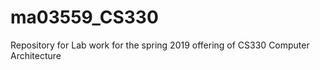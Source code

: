 # ma03559_CS330
Repository for Lab work for the spring 2019 offering of CS330 Computer Architecture 
